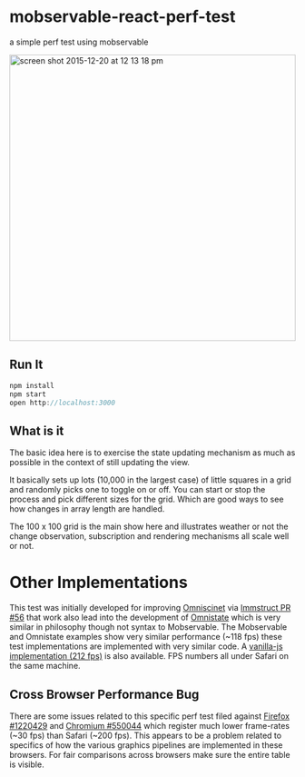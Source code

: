 # mobservable-react-perf-test
a simple perf test using mobservable

<img width="504" alt="screen shot 2015-12-20 at 12 13 18 pm" src="https://cloud.githubusercontent.com/assets/232036/11919264/5ba5634a-a713-11e5-8179-b06030b16dbd.png">


## Run It
 ```js
 npm install
 npm start
 open http://localhost:3000
 ```
## What is it
The basic idea here is to exercise the state updating mechanism as much as possible in the context of still updating the view. 

It basically sets up lots (10,000 in the largest case) of little squares in a grid and randomly picks one to toggle on or off. 
You can start or stop the process and pick different sizes for the grid. Which are good ways to see how changes in array length are handled.

The 100 x 100 grid is the main show here and illustrates weather or not the change observation, subscription and rendering mechanisms all scale well or not.
 
# Other Implementations
This test was initially developed for improving [Omniscinet](http://omniscientjs.github.io/) via [Immstruct PR #56](https://github.com/omniscientjs/immstruct/pull/56)
 that work also lead into the development of [Omnistate](https://github.com/andrewluetgers/omnistate) which is very similar in philosophy though not syntax to Mobservable.
 The Mobservable and Omnistate examples show very similar performance (~118 fps) these test implementations are implemented with very similar code. 
 A [vanilla-js implementation (212 fps)](http://jsfiddle.net/zme8f7k8/5/) is also available.
 FPS numbers all under Safari on the same machine.
 
## Cross Browser Performance Bug
There are some issues related to this specific perf test filed against [Firefox #1220429](https://bugzilla.mozilla.org/show_bug.cgi?id=1220429)
 and [Chromium #550044](https://code.google.com/p/chromium/issues/detail?id=550044) which register much lower frame-rates (~30 fps)
 than Safari (~200 fps). This appears to be a problem related to specifics of how the various graphics pipelines are implemented in these browsers. For fair comparisons across browsers make sure the entire table is visible.
